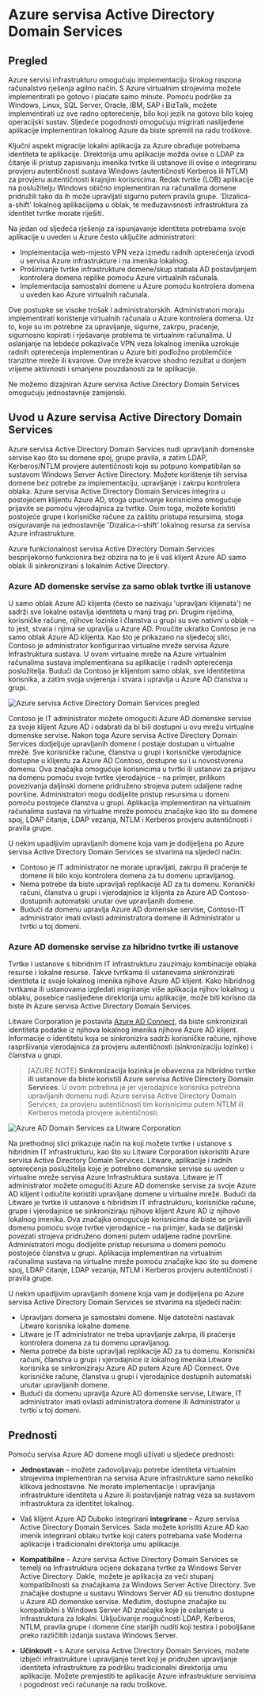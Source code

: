 <properties
    pageTitle="Pregled Azure Active Directory Domain Services | Microsoft Azure"
    description="Pregled Azure Active Directory Domain Services"
    services="active-directory-ds"
    documentationCenter=""
    authors="mahesh-unnikrishnan"
    manager="stevenpo"
    editor="curtand"/>

<tags
    ms.service="active-directory-ds"
    ms.workload="identity"
    ms.tgt_pltfrm="na"
    ms.devlang="na"
    ms.topic="article"
    ms.date="10/07/2016"
    ms.author="maheshu"/>

# <a name="azure-ad-domain-services"></a>Azure servisa Active Directory Domain Services

## <a name="overview"></a>Pregled
Azure servisi infrastrukturu omogućuju implementaciju širokog raspona računalstvo rješenja agilno način. S Azure virtualnim strojevima možete implementirati po gotovo i plaćate samo minute. Pomoću podrške za Windows, Linux, SQL Server, Oracle, IBM, SAP i BizTalk, možete implementirati uz sve radno opterećenje, bilo koji jezik na gotovo bilo kojeg operacijski sustav. Sljedeće pogodnosti omogućuju migrirati naslijeđene aplikacije implementiran lokalnog Azure da biste spremili na radu troškove.

Ključni aspekt migracije lokalni aplikacija za Azure obrađuje potrebama identiteta te aplikacije. Direktorija umu aplikacije možda ovise o LDAP za čitanje ili pristup zapisivanju imenika tvrtke ili ustanove ili ovise o integriranu provjeru autentičnosti sustava Windows (autentičnosti Kerberos ili NTLM) za provjeru autentičnosti krajnjim korisnicima. Redak tvrtke (LOB) aplikacije na poslužitelju Windows obično implementiran na računalima domene pridružili tako da ih može upravljati sigurno putem pravila grupe. 'Dizalica-a-shift' lokalnog aplikacijama u oblak, te međuzavisnosti infrastruktura za identitet tvrtke morate riješiti.

Na jedan od sljedeća rješenja za ispunjavanje identiteta potrebama svoje aplikacije u uveden u Azure često uključite administratori:

- Implementacija web-mjesto VPN veza između radnih opterećenja izvodi u servisa Azure infrastrukture i na imenika lokalnog.
- Proširivanje tvrtke infrastrukture domene/skup stabala AD postavljanjem kontrolera domena replike pomoću Azure virtualnih računala.
- Implementacija samostalni domene u Azure pomoću kontrolera domena u uveden kao Azure virtualnih računala.

Ove postupke se visoke trošak i administratorskih. Administratori moraju implementirati korištenje virtualnih računala u Azure kontrolera domena. Uz to, koje su im potrebne za upravljanje, sigurne, zakrpu, praćenje, sigurnosno kopirati i rješavanje problema te virtualnim računalima. U oslanjanje na lebdeće pokazivače VPN veza lokalnog imenika uzrokuje radnih opterećenja implementiran u Azure biti podložno problemčiće tranzitne mreže ili kvarove. Ove mreže kvarove shodno rezultat u donjem vrijeme aktivnosti i smanjene pouzdanosti za te aplikacije.

Ne možemo dizajniran Azure servisa Active Directory Domain Services omogućuju jednostavnije zamjenski.


## <a name="introducing-azure-ad-domain-services"></a>Uvod u Azure servisa Active Directory Domain Services
Azure servisa Active Directory Domain Services nudi upravljanih domenske servise kao što su domene spoj, grupe pravila, a zatim LDAP, Kerberos/NTLM provjere autentičnosti koje su potpuno kompatibilan sa sustavom Windows Server Active Directory. Možete korištenje tih servisa domene bez potrebe za implementaciju, upravljanje i zakrpu kontrolera oblaka. Azure servisa Active Directory Domain Services integrira u postojećem klijentu Azure AD, stoga upućivanje korisnicima omogućuje prijavite se pomoću vjerodajnica za tvrtke. Osim toga, možete koristiti postojeće grupe i korisničke račune za zaštitu pristupa resursima, stoga osiguravanje na jednostavnije 'Dizalica-i-shift' lokalnog resursa za servisa Azure infrastrukture.

Azure funkcionalnost servisa Active Directory Domain Services besprijekorno funkcionira bez obzira na to je li vaš klijent Azure AD samo oblak ili sinkronizirani s lokalnim Active Directory.

### <a name="azure-ad-domain-services-for-cloud-only-organizations"></a>Azure AD domenske servise za samo oblak tvrtke ili ustanove
U samo oblak Azure AD klijenta (često se nazivaju 'upravljani klijenata') ne sadrži sve lokalne ostavlja identiteta u manji trag pri. Drugim riječima, korisničke račune, njihove lozinke i članstva u grupi su sve nativni u oblak – to jest, stvara i njima se upravlja u Azure AD. Proučite ukratko Contoso je na samo oblak Azure AD klijenta. Kao što je prikazano na sljedećoj slici, Contoso je administrator konfigurirao virtualne mreže servisa Azure Infrastruktura sustava. U ovom virtualne mreže na Azure virtualnim računalima sustava implementirana su aplikacije i radnih opterećenja poslužitelja. Budući da Contoso je klijentom samo oblak, sve identitetima korisnika, a zatim svoja uvjerenja i stvara i upravlja u Azure AD članstva u grupi.

![Azure servisa Active Directory Domain Services pregled](./media/active-directory-domain-services-overview/aadds-overview.png)

Contoso je IT administrator možete omogućiti Azure AD domenske servise za svoje klijent Azure AD i odabrati da bi bili dostupni u ovu mrežu virtualne domenske servise. Nakon toga Azure servisa Active Directory Domain Services dodjeljuje upravljanih domene i postaje dostupan u virtualne mreže. Sve korisničke račune, članstva u grupi i korisničke vjerodajnice dostupne u klijentu za Azure AD Contoso, dostupne su i u novostvorenu domenu. Ova značajka omogućuje korisnicima u tvrtki ili ustanovi za prijavu na domenu pomoću svoje tvrtke vjerodajnice – na primjer, prilikom povezivanja daljinski domene pridruženo strojeva putem udaljene radne površine. Administratori mogu dodijelite pristup resursima u domeni pomoću postojeće članstva u grupi. Aplikacija implementiran na virtualnim računalima sustava na virtualne mreže pomoću značajke kao što su domene spoj, LDAP čitanje, LDAP vezanja, NTLM i Kerberos provjeru autentičnosti i pravila grupe.

U nekim upadljivim upravljanih domene koja vam je dodijeljena po Azure servisa Active Directory Domain Services se stvarima na sljedeći način:

- Contoso je IT administrator ne morate upravljati, zakrpu ili praćenje te domene ili bilo koju kontrolera domena za tu domenu upravljanog.
- Nema potrebe da biste upravljali replikacije AD za tu domenu. Korisnički računi, članstva u grupi i vjerodajnice iz klijenta za Azure AD Contoso-dostupnih automatski unutar ove upravljanih domene.
- Budući da domenu upravlja Azure AD domenske servise, Contoso-IT administrator imati ovlasti administratora domene ili Administrator u tvrtki u toj domeni.


### <a name="azure-ad-domain-services-for-hybrid-organizations"></a>Azure AD domenske servise za hibridno tvrtke ili ustanove
Tvrtke i ustanove s hibridnim IT infrastrukturu zauzimaju kombinacije oblaka resurse i lokalne resurse. Takve tvrtkama ili ustanovama sinkronizirati identiteta iz svoje lokalnog imenika njihove Azure AD klijent. Kako hibridnog tvrtkama ili ustanovama izgledati migriranje više aplikacija njihov lokalnog u oblaku, posebice naslijeđene direktorija umu aplikacije, može biti korisno da biste ih Azure servisa Active Directory Domain Services.

Litware Corporation je postavila [Azure AD Connect](../active-directory/active-directory-aadconnect.md), da biste sinkronizirali identiteta podatke iz njihova lokalnog imenika njihove Azure AD klijent. Informacije o identitetu koja se sinkronizira sadrži korisničke račune, njihove raspršivanja vjerodajnica za provjeru autentičnosti (sinkronizaciju lozinke) i članstva u grupi.

> [AZURE.NOTE] **Sinkronizacija lozinka je obavezna za hibridno tvrtke ili ustanove da biste koristili Azure servisa Active Directory Domain Services**. U ovom potrebna je jer vjerodajnice korisnika potrebna upravljanih domenu nudi Azure servisa Active Directory Domain Services, za provjeru autentičnosti tim korisnicima putem NTLM ili Kerberos metoda provjere autentičnosti.

![Azure AD Domain Services za Litware Corporation](./media/active-directory-domain-services-overview/aadds-overview-synced-tenant.png)

Na prethodnoj slici prikazuje način na koji možete tvrtke i ustanove s hibridnim IT infrastrukturu, kao što su Litware Corporation iskoristiti Azure servisa Active Directory Domain Services. Litware, aplikacije i radnih opterećenja poslužitelja koje je potrebno domenske servise su uveden u virtualne mreže servisa Azure Infrastruktura sustava. Litware je IT administrator možete omogućiti Azure AD domenske servise za svoje Azure AD klijent i odlučite koristiti upravljane domene u virtualne mreže. Budući da Litware je tvrtke ili ustanove s hibridnim IT infrastrukturu, korisničke račune, grupe i vjerodajnice se sinkroniziraju njihove klijent Azure AD iz njihove lokalnog imenika. Ova značajka omogućuje korisnicima da biste se prijavili domenu pomoću svoje tvrtke vjerodajnice – na primjer, kada se daljinski povezati strojeva pridruženo domeni putem udaljene radne površine. Administratori mogu dodijelite pristup resursima u domeni pomoću postojeće članstva u grupi. Aplikacija implementiran na virtualnim računalima sustava na virtualne mreže pomoću značajke kao što su domene spoj, LDAP čitanje, LDAP vezanja, NTLM i Kerberos provjeru autentičnosti i pravila grupe.

U nekim upadljivim upravljanih domene koja vam je dodijeljena po Azure servisa Active Directory Domain Services se stvarima na sljedeći način:

- Upravljani domena je samostalni domene. Nije datotečni nastavak Litware korisnika lokalne domene.
- Litware je IT administrator ne treba upravljanje zakrpa, ili praćenje kontrolera domena za tu domenu upravljanog.
- Nema potrebe da biste upravljali replikacije AD za tu domenu. Korisnički računi, članstva u grupi i vjerodajnice iz lokalnog imenika Litware korisnika se sinkroniziraju Azure AD putem Azure AD Connect. Ove korisničke račune, članstva u grupi i vjerodajnice dostupnih automatski unutar upravljanih domene.
- Budući da domenu upravlja Azure AD domenske servise, Litware, IT administrator imati ovlasti administratora domene ili Administrator u tvrtki u toj domeni.


## <a name="benefits"></a>Prednosti
Pomoću servisa Azure AD domene mogli uživati u sljedeće prednosti:

-   **Jednostavan** – možete zadovoljavaju potrebe identiteta virtualnim strojevima implementiran na servisa Azure infrastrukture samo nekoliko klikova jednostavne. Ne morate implementacije i upravljanja infrastrukture identiteta u Azure ili postavljanje natrag veza sa sustavom infrastruktura za identitet lokalnog.

-   Vaš klijent Azure AD Duboko integrirani **integrirane** – Azure servisa Active Directory Domain Services. Sada možete koristiti Azure AD kao imenik integrirani oblaku tvrtke koji caters potrebama vaše Moderna aplikacije i tradicionalni direktorija umu aplikacije.

-   **Kompatibilne** – Azure servisa Active Directory Domain Services se temelji na Infrastruktura ocjene dokazana tvrtke za Windows Server Active Directory. Dakle, možete je aplikacija za veći stupanj kompatibilnosti sa značajkama za Windows Server Active Directory. Sve značajke dostupne u sustavu Windows Server AD su trenutno dostupne u Azure AD domenske servise. Međutim, dostupne značajke su kompatibilni s Windows Server AD značajke koje je oslanjate u infrastruktura za lokalni. Uključivanje mogućnosti LDAP, Kerberos, NTLM, pravila grupe i domene čine starijih nuditi koji testira i poboljšane preko različitih izdanja sustava Windows Server.

-   **Učinkovit** – s Azure servisa Active Directory Domain Services, možete izbjeći infrastrukture i upravljanje teret koji je pridružen upravljanje identiteta infrastrukture za podršku tradicionalni direktorija umu aplikacije. Možete premjestiti te aplikacije Azure infrastrukture servisima i pogodnost veći računanje na radu troškove.

